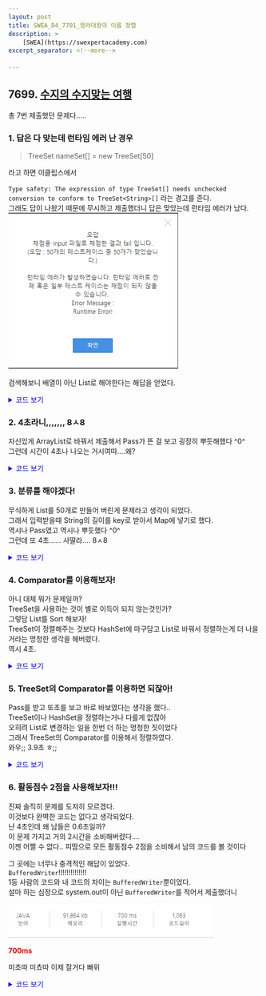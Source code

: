 ```yaml
---
layout: post
title: SWEA_D4_7701_염라대왕의 이름 정렬
description: >
    [SWEA](https://swexpertacademy.com)
excerpt_separator: <!--more-->

---
```


<!--more-->

## 7699. [수지의 수지맞는 여행](https://swexpertacademy.com/main/code/problem/problemDetail.do?contestProbId=AWqU0zh6rssDFARG)



총 7번 제출했던 문제다.....

### 1. 답은 다 맞는데 런타임 에러 난 경우

> TreeSet<String> nameSet[] = new TreeSet[50]

라고 하면 이클립스에서   

`Type safety: The expression of type TreeSet[] needs unchecked conversion to conform to TreeSet<String>[]`  라는 경고를 준다.   
그래도 답이 나왔기 때문에 무시하고 제출했더니 답은 맞았는데 런타임 에러가 났다.    
![algo-7701](/assets/algo-7701.png)

검색해보니 배열이 아닌 List로 해야한다는 해답을 얻었다.    


<details>
<summary>코드 보기</summary>
<div markdown="1">

```java
import java.io.BufferedReader;
import java.io.InputStreamReader;
import java.util.TreeSet;

public class Solution {
	static int T, N;
	static TreeSet<String> nameSet[] = new TreeSet[50];

	static String s;

	public static void main(String[] args) throws Exception {
		BufferedReader in = new BufferedReader(new InputStreamReader(System.in));

		T = Integer.parseInt(in.readLine().trim());
		for (int test_case = 1; test_case <= T; test_case++) {
			N = Integer.parseInt(in.readLine().trim());


			for(int i=0; i<50; i++) {
				nameSet[i] = new TreeSet<>();
			}

			for(int i=0; i<N; i++) {
				s = in.readLine();
				nameSet[s.length()].add(s);
			}

			System.out.println("#"+test_case);

			for(int i=0; i<50; i++) {
				for(String s : nameSet[i]) {
					System.out.println(s);
				}
			}
		}
	}
}

```

</div>
</details>

### 2. 4초라니,,,,,,, 8ㅅ8

자신있게 ArrayList로 바꿔서 제출해서 Pass가 뜬 걸 보고 굉장히 뿌듯해했다 ^0^     
그런데 시간이 4초나 나오는 거시여따....왜?

<details>
<summary>코드 보기</summary>
<div markdown="1">

```java
import java.io.BufferedReader;
import java.io.InputStreamReader;
import java.util.ArrayList;
import java.util.List;
import java.util.TreeSet;

public class Solution  {
	static int T, N;
	static List<TreeSet<String>> nameSet;

	static String s;

	public static void main(String[] args) throws Exception {
		BufferedReader in = new BufferedReader(new InputStreamReader(System.in));

		T = Integer.parseInt(in.readLine().trim());
		for (int test_case = 1; test_case <= T; test_case++) {
			N = Integer.parseInt(in.readLine().trim());

			nameSet = new ArrayList<TreeSet<String>>();

			for(int i=0; i<50; i++) {
				nameSet.add(new TreeSet<String>());
			}
			for(int i=0; i<N; i++) {
				s = in.readLine();
				nameSet.get(s.length()-1).add(s);
			}

			System.out.println("#"+test_case);

			for(int i=0; i<50; i++) {
				for(String s : nameSet.get(i)) {
					System.out.println(s);
				}
			}
		}
	}
}

```

</div>
</details>

### 3. 분류를 해야겠다!

무식하게 List를 50개로 만들어 버린게 문제라고 생각이 되었다.      
그래서 입력받을때 String의 길이를 key로 받아서 Map에 넣기로 했다.      
역시나 Pass였고 역시나 뿌듯했다 ^0^      
그런데 또 4초...... 사딸라.... 8ㅅ8       

<details>
<summary>코드 보기</summary>
<div markdown="1">

```java
import java.io.BufferedReader;
import java.io.InputStreamReader;
import java.util.ArrayList;
import java.util.TreeMap;
import java.util.TreeSet;

public class Solution  {
	static int T, N;
	static TreeMap<Integer, TreeSet<String>> nameSet;
	static boolean check[];

	static String s;

	public static void main(String[] args) throws Exception {
		BufferedReader in = new BufferedReader(new InputStreamReader(System.in));

		T = Integer.parseInt(in.readLine().trim());
		for (int test_case = 1; test_case <= T; test_case++) {
			N = Integer.parseInt(in.readLine().trim());

			nameSet = new TreeMap<>();
			check = new boolean[51];

			for(int i=0; i<N; i++) {
				s = in.readLine();
				if(!nameSet.containsKey(s.length())) {
					nameSet.put(s.length(), new TreeSet<>());
				}
				nameSet.get(s.length()).add(s);
			}

			System.out.println("#"+test_case);

			for(int l : nameSet.keySet()) {
				for(String s : nameSet.get(l)) {
					System.out.println(s);
				}
			}
		}
	}
}


```

</div>
</details>


### 4. Comparator를 이용해보자!

아니 대체 뭐가 문제일까?      
TreeSet을 사용하는 것이 별로 이득이 되지 않는것인가?          
그렇담 List를 Sort 해보자!       
TreeSet이 정렬해주는 것보다 HashSet에 마구담고 List로 바꿔서 정렬하는게 더 나을거라는 멍청한 생각을 해버렸다.      
역시 4초.         

<details>
<summary>코드 보기</summary>
<div markdown="1">

```java
import java.io.BufferedReader;
import java.io.InputStreamReader;
import java.util.Arrays;
import java.util.Comparator;
import java.util.HashSet;

public class Solution  {
	static int T, N;
	static HashSet<String> nameSet;
	static String[] nameList;

	static String s;

	public static void main(String[] args) throws Exception {
		BufferedReader in = new BufferedReader(new InputStreamReader(System.in));

		T = Integer.parseInt(in.readLine().trim());
		for (int test_case = 1; test_case <= T; test_case++) {
			N = Integer.parseInt(in.readLine().trim());

			nameSet = new HashSet<>();

			for(int i=0; i<N; i++) {
				nameSet.add(in.readLine());
			}

			nameList = Arrays.copyOf(nameSet.toArray(), nameSet.size(), String[].class);

			Arrays.sort(nameList, new Comparator<String>() {

				@Override
				public int compare(String s1, String s2) {
					if(s1.length() == s2.length()) {
						return s1.compareTo(s2);
					}
					return s1.length() - s2.length();
				}
			});

			System.out.println("#"+test_case);

			for(String s: nameList) {
				System.out.println(s);
			}
		}
	}
}

```

</div>
</details>


### 5. TreeSet의 Comparator를 이용하면 되잖아!

Pass를 받고 또초를 보고 바로 바보였다는 생각을 했다..     
TreeSet이나 HashSet을 정렬하는거나 다를게 없잖아      
오히려 List로 변경하는 일을 한번 더 하는 멍청한 짓이었다       
그래서 TreeSet의 Comparator를 이용해서 정렬하였다.          
와우;; 3.9초 ㅎ;;       

<details>
<summary>코드 보기</summary>
<div markdown="1">

```java
import java.io.BufferedReader;
import java.io.InputStreamReader;
import java.util.Arrays;
import java.util.Comparator;
import java.util.HashSet;

public class Solution  {
	static int T, N;
	static HashSet<String> nameSet;
	static String[] nameList;

	static String s;

	public static void main(String[] args) throws Exception {
		BufferedReader in = new BufferedReader(new InputStreamReader(System.in));

		T = Integer.parseInt(in.readLine().trim());
		for (int test_case = 1; test_case <= T; test_case++) {
			N = Integer.parseInt(in.readLine().trim());

			nameSet = new HashSet<>();

			for(int i=0; i<N; i++) {
				nameSet.add(in.readLine());
			}

			nameList = Arrays.copyOf(nameSet.toArray(), nameSet.size(), String[].class);

			Arrays.sort(nameList, new Comparator<String>() {

				@Override
				public int compare(String s1, String s2) {
					if(s1.length() == s2.length()) {
						return s1.compareTo(s2);
					}
					return s1.length() - s2.length();
				}
			});

			System.out.println("#"+test_case);

			for(String s: nameList) {
				System.out.println(s);
			}
		}
	}
}

```

</div>
</details>


### 6. 활동점수 2점을 사용해보자!!!

진짜 솔직히 문제를 도저히 모르겠다.       
이것보다 완벽한 코드는 없다고 생각되었다.      
난 4초인데 왜 남들은 0.6초일까?      
이 문제 가지고 거의 2시간을 소비해버렸다....          
이젠 어쩔 수 없다.. 피땀으로 모든 활동점수 2점을 소비해서 남의 코드를 볼 것이다          

그 곳에는 너무나 충격적인 해답이 있었다.        
`BufferedWriter`!!!!!!!!!!!!!!        
1등 사람의 코드와 내 코드의 차이는 `BufferedWriter`뿐이었다.        
설마 하는 심정으로 system.out이 아닌 `BufferedWriter`를 적어서 제출했더니        

![algo-7701(2)](/assets/algo-7701(2).png)

<span style="color:red;"><strong>700ms</strong></span>

미쵸따 미쵸따 이제 잘거다 빠위        


<details>
<summary>코드 보기</summary>
<div markdown="1">

```java
import java.io.BufferedReader;
import java.io.BufferedWriter;
import java.io.InputStreamReader;
import java.io.OutputStreamWriter;
import java.util.Comparator;
import java.util.TreeSet;

public class Solution{
	static int T, N;
	static TreeSet<String> nameSet;

	static String s;

	public static void main(String[] args) throws Exception {
		BufferedReader in = new BufferedReader(new InputStreamReader(System.in));
		BufferedWriter bw = new BufferedWriter(new OutputStreamWriter(System.out));

		T = Integer.parseInt(in.readLine().trim());
		for (int test_case = 1; test_case <= T; test_case++) {
			N = Integer.parseInt(in.readLine().trim());

			nameSet = new TreeSet<>(new Comparator<String>() {
				@Override
				public int compare(String s1, String s2) {
					if(s1.length() == s2.length()) {
						return s1.compareTo(s2);
					}
					return s1.length() - s2.length();
				}
			});

			for(int i=0; i<N; i++) {
				nameSet.add(in.readLine());
			}

			bw.write("#"+test_case+"\n");
			for(String s:nameSet) {
				bw.write(s+"\n");
			}
		}
	}
}

```

</div>
</details>


<style>
summary{
  color: blue;
  hover: pointer;
}

</style>
